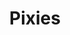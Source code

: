 ---
title: "Pixies"
summary: "US alternative rock band formed in early 1986 in Boston, Massachusetts. The original lineup consisted of , , and . Kim Deal left the band in 2013, and was briefly replaced for live performances by , before joined the band as permanent bass player."
image: "pixies.jpg"
apple_music_artist_url: "https://music.apple.com/gb/artist/pixies/2730151"
---